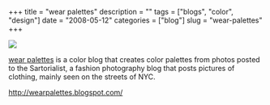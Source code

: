 +++
title = "wear palettes"
description = ""
tags = ["blogs", "color", "design"]
date = "2008-05-12"
categories = ["blog"]
slug = "wear-palettes"
+++



  <div class="notebook-screenshot"><a href="http://wearpalettes.blogspot.com/"><img src="/media/bluga/wt48283fa2c9b31.jpg"/></a></div><p><a href="http://wearpalettes.blogspot.com/">wear palettes</a> is a color blog that creates color palettes from photos posted to the Sartorialist, a fashion photography blog that posts pictures of clothing, mainly seen on the streets of NYC.</p>
    
  <a href="http://wearpalettes.blogspot.com/">http://wearpalettes.blogspot.com/</a>

